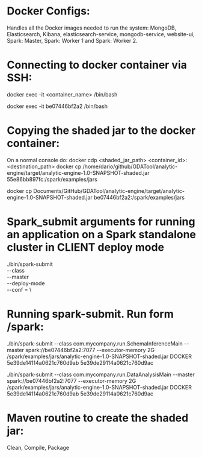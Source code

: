 # Docker Configs:
Handles all the Docker images needed to run the system: MongoDB, Elasticsearch, Kibana, elasticsearch-service, mongodb-service, website-ui, Spark: Master, Spark: Worker 1 and Spark: Worker 2.

# Connecting to docker container via SSH:
docker exec -it <container_name> /bin/bash

docker exec -it be07446bf2a2 /bin/bash

# Copying the shaded jar to the docker container:
On a normal console do: docker cdp <shaded_jar_path> <container_id>:<destination_path>
docker cp /home/dario/github/GDATool/analytic-engine/target/analytic-engine-1.0-SNAPSHOT-shaded.jar 55e86bb897fc:/spark/examples/jars

docker cp Documents/GitHub/GDATool/analytic-engine/target/analytic-engine-1.0-SNAPSHOT-shaded.jar be07446bf2a2:/spark/examples/jars

# Spark_submit arguments for running an application on a Spark standalone cluster in CLIENT deploy mode
./bin/spark-submit \
  --class <main-class> \
  --master <master-url> \
  --deploy-mode <deploy-mode> \
  --conf <key>=<value> \

# Running spark-submit. Run form /spark:
./bin/spark-submit --class com.mycompany.run.SchemaInferenceMain --master spark://be07446bf2a2:7077 --executor-memory 2G /spark/examples/jars/analytic-engine-1.0-SNAPSHOT-shaded.jar DOCKER 5e39de14114a0621c760d9ab 5e39de29114a0621c760d9ac

./bin/spark-submit --class com.mycompany.run.DataAnalysisMain --master spark://be07446bf2a2:7077 --executor-memory 2G /spark/examples/jars/analytic-engine-1.0-SNAPSHOT-shaded.jar DOCKER 5e39de14114a0621c760d9ab 5e39de29114a0621c760d9ac

# Maven routine to create the shaded jar:
Clean, Compile, Package